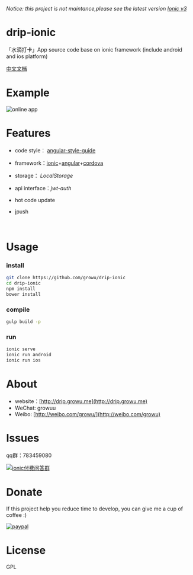 
*Notice: this project is not maintance,please see the latest version [Ionic v3](https://github.com/growu/drip-ionic3)*



# drip-ionic

「水滴打卡」App source code base on ionic framework (include android and ios platform)

[中文文档](README.md)



# Example

![online app](http://drip.growu.me/img/qrcode.png)



# Features

* code style： [angular-style-guide](https://github.com/johnpapa/angular-styleguide)

* framework：[ionic](http://ionicframework.com/)+[angular](https://github.com/angular/angular)+[cordova](https://cordova.apache.org/)

* storage： *LocalStorage*

* api interface：*jwt-auth*

* hot code update

* jpush

  ​



# Usage

### install

```bash
git clone https://github.com/growu/drip-ionic
cd drip-ionic
npm install
bower install
```

### compile

```bash
gulp build -p
```

### run

```bash
ionic serve
ionic run android
ionic run ios
```



# About

- website：[http://drip.growu.me](http://drip.growu.me)
- WeChat: growuu
- Weibo: [http://weibo.com/growu/](http://weibo.com/growu)




# Issues

qq群：783459080


[![ionic付费问答群](https://pub.idqqimg.com/wpa/images/group.png)](https://hang.qq.com/wpa/qunwpa?idkey=26fee235eae2460a35007c9790b5661b0a97033c948550fe06936a2cbbda009b)



# Donate

If this project help you reduce time to develop, you can give me a cup of coffee :)



[![paypal](https://img.shields.io/badge/Donate-PayPal-green.svg)](https://www.paypal.me/jasonz1987/6.66)




# License

GPL
